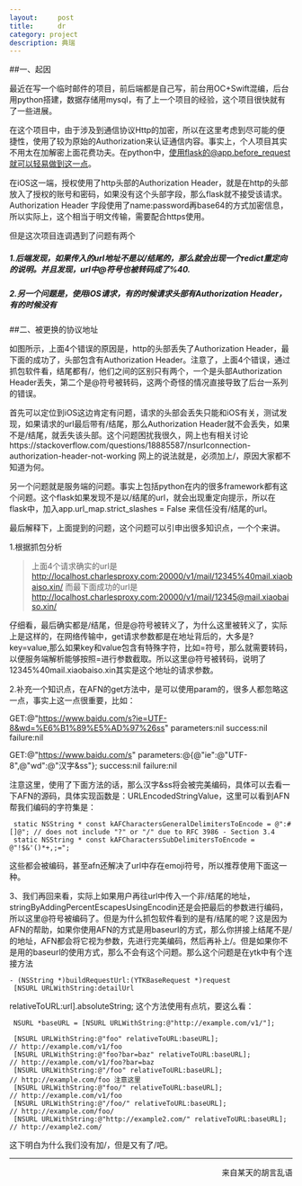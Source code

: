 ```yaml
---
layout:     post
title:      dr
category: project
description: 典瑞
---
```


##一、起因

最近在写一个临时邮件的项目，前后端都是自己写，前台用OC+Swift混编，后台用python搭建，数据存储用mysql，有了上一个项目的经验，这个项目很快就有了一些进展。

在这个项目中，由于涉及到通信协议Http的加密，所以在这里考虑到尽可能的便捷性，使用了较为原始的Authorization来认证通信内容。事实上，个人项目其实不用太在加解密上面花费功夫。在python中，使用flask的@app.before_request就可以轻易做到这一点。

在iOS这一端，授权使用了http头部的Authorization Header，就是在http的头部放入了授权的账号和密码，如果没有这个头部字段，那么flask就不接受该请求。Authorization Header 字段使用了name:password再base64的方式加密信息，所以实际上，这个相当于明文传输，需要配合https使用。

但是这次项目连调遇到了问题有两个
 
#####  1.后端发现，如果传入的url地址不是以/结尾的，那么就会出现一个redict重定向的说明。并且发现，url中@符号也被转码成了%40.
 
##### 2.另一个问题是，使用iOS请求，有的时候请求头部有Authorization Header，有的时候没有

##二、被更换的协议地址

如图所示，上面4个错误的原因是，http的头部丢失了Authorization Header，最下面的成功了，头部包含有Authorization Header。注意了，上面4个错误，通过抓包软件看，结尾都有/，他们之间的区别只有两个，一个是头部Authorization Header丢失，第二个是@符号被转码，这两个奇怪的情况直接导致了后台一系列的错误。

首先可以定位到iOS这边肯定有问题，请求的头部会丢失只能和iOS有关，测试发现，如果请求的url最后带有/结尾，那么Authorization Header就不会丢失，如果不是/结尾，就丢失该头部。这个问题困扰我很久，网上也有相关讨论https://stackoverflow.com/questions/18885587/nsurlconnection-authorization-header-not-working 网上的说法就是，必须加上/，原因大家都不知道为何。

另一个问题就是服务端的问题。事实上包括python在内的很多framework都有这个问题。这个flask如果发现不是以/结尾的url，就会出现重定向提示，所以在flask中，加入app.url_map.strict_slashes = False 来信任没有/结尾的url。

最后解释下，上面提到的问题，这个问题可以引申出很多知识点，一个个来讲。

1.根据抓包分析
>上面4个请求确实的url是
>http://localhost.charlesproxy.com:20000/v1/mail/12345%40mail.xiaobaiso.xin/ 
而最下面成功的url是
>http://localhost.charlesproxy.com:20000/v1/mail/12345@mail.xiaobaiso.xin/ 


仔细看，最后确实都是/结尾，但是@符号被转义了，为什么这里被转义了，实际上是这样的，在网络传输中，get请求参数都是在地址背后的，大多是?key=value,那么如果key和value包含有特殊字符，比如=符号，那么就需要转码，以便服务端解析能够按照=进行参数截取。所以这里@符号被转码，说明了12345%40mail.xiaobaiso.xin其实是这个地址的请求参数。

2.补充一个知识点，在AFN的get方法中，是可以使用param的，很多人都忽略这一点，事实上这一点很重要，比如：

>
 GET:@"https://www.baidu.com/s?ie=UTF-8&wd=%E6%B1%89%E5%AD%97%26ss"
 parameters:nil
 success:nil
 failure:nil
 

>
 GET:@"https://www.baidu.com/s"
 parameters:@{@"ie":@"UTF-8",@"wd":@"汉字&ss"};
 success:nil
 failure:nil
 
注意这里，使用了下面方法的话，那么汉字&ss将会被完美编码，具体可以去看一下AFN的源码，具体实现函数是：URLEncodedStringValue，这里可以看到AFN帮我们编码的字符集是：

```
 static NSString * const kAFCharactersGeneralDelimitersToEncode = @":#[]@"; // does not include "?" or "/" due to RFC 3986 - Section 3.4
 static NSString * const kAFCharactersSubDelimitersToEncode = @"!$&'()*+,;=";

``` 
这些都会被编码，甚至afn还解决了url中存在emoji符号，所以推荐使用下面这一种。

3、我们再回来看，实际上如果用户再往url中传入一个非/结尾的地址，stringByAddingPercentEscapesUsingEncodin还是会把最后的参数进行编码，所以这里@符号被编码了。但是为什么抓包软件看到的是有/结尾的呢？这是因为AFN的帮助，如果你使用AFN的方式是用baseurl的方式，那么你拼接上结尾不是/的地址，AFN都会将它视为参数，先进行完美编码，然后再补上/。但是如果你不是用的baseurl的使用方式，那么不会有这个问题。那么这个问题是在ytk中有个连接方法

```
- (NSString *)buildRequestUrl:(YTKBaseRequest *)request
 [NSURL URLWithString:detailUrl  
```
 relativeToURL:url].absoluteString; 这个方法使用有点坑，要这么看：
 
```
 NSURL *baseURL = [NSURL URLWithString:@"http://example.com/v1/"];
 
 [NSURL URLWithString:@"foo" relativeToURL:baseURL];                  // http://example.com/v1/foo
 [NSURL URLWithString:@"foo?bar=baz" relativeToURL:baseURL];          // http://example.com/v1/foo?bar=baz
 [NSURL URLWithString:@"/foo" relativeToURL:baseURL];                 // http://example.com/foo 注意这里
 [NSURL URLWithString:@"foo/" relativeToURL:baseURL];                 // http://example.com/v1/foo
 [NSURL URLWithString:@"/foo/" relativeToURL:baseURL];                // http://example.com/foo/
 [NSURL URLWithString:@"http://example2.com/" relativeToURL:baseURL]; // http://example2.com/ 
```

这下明白为什么我们没有加/，但是又有了/吧。



-----

<div align = right>来自某天的胡言乱语</div>

